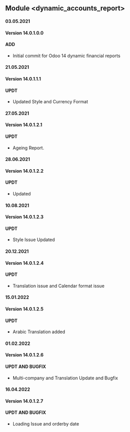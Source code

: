 ## Module <dynamic_accounts_report>

#### 03.05.2021
#### Version 14.0.1.0.0
#### ADD
- Initial commit for Odoo 14 dynamic financial reports

#### 21.05.2021
#### Version 14.0.1.1.1
#### UPDT
- Updated Style and Currency Format

#### 27.05.2021
#### Version 14.0.1.2.1
#### UPDT
- Ageing Report.


#### 28.06.2021
#### Version 14.0.1.2.2
#### UPDT
- Updated

#### 10.08.2021
#### Version 14.0.1.2.3
#### UPDT
- Style Issue Updated


#### 20.12.2021
#### Version 14.0.1.2.4
#### UPDT
- Translation issue and Calendar format issue

#### 15.01.2022
#### Version 14.0.1.2.5
#### UPDT
- Arabic Translation added

#### 01.02.2022
#### Version 14.0.1.2.6
#### UPDT AND BUGFIX
- Multi-company and Translation Update and Bugfix

#### 16.04.2022
#### Version 14.0.1.2.7
#### UPDT AND BUGFIX
- Loading Issue and orderby date